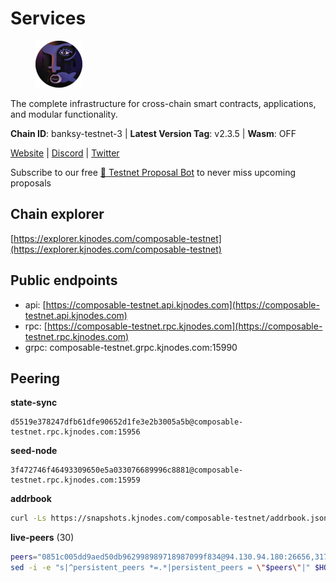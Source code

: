 # Services

<figure><img src="https://raw.githubusercontent.com/kj89/cosmos-images/main/logos/composable.png" alt=""><figcaption></figcaption></figure>

The complete infrastructure for cross-chain smart  contracts, applications, and modular functionality.

**Chain ID**: banksy-testnet-3 | **Latest Version Tag**: v2.3.5 | **Wasm**: OFF

[Website](https://www.composable.finance) | [Discord](https://discord.gg/composable) | [Twitter](https://twitter.com/ComposableFin)



Subscribe to our free [🤖 Testnet Proposal Bot](https://t.me/kjnodes_testnet_proposal_bot) to never miss upcoming proposals


## Chain explorer
[https://explorer.kjnodes.com/composable-testnet](https://explorer.kjnodes.com/composable-testnet)

## Public endpoints

* api: [https://composable-testnet.api.kjnodes.com](https://composable-testnet.api.kjnodes.com)
* rpc: [https://composable-testnet.rpc.kjnodes.com](https://composable-testnet.rpc.kjnodes.com)
* grpc: composable-testnet.grpc.kjnodes.com:15990

## Peering

**state-sync**

```text
d5519e378247dfb61dfe90652d1fe3e2b3005a5b@composable-testnet.rpc.kjnodes.com:15956
```

**seed-node**

```text
3f472746f46493309650e5a033076689996c8881@composable-testnet.rpc.kjnodes.com:15959
```

**addrbook**
```bash
curl -Ls https://snapshots.kjnodes.com/composable-testnet/addrbook.json > $HOME/.banksy/config/addrbook.json
```

**live-peers** (30)
```bash
peers="0851c005dd9aed50db962998989718987099f834@94.130.94.180:26656,3172f3c8b62d31d4c6e69afbf6109d06f864d899@43.157.65.43:26656,5a331fc6afa9ae7cbd6c9ebf39358161052c962b@65.109.65.248:37656,364b8245e72f083b0aa3e0d59b832020b66e9e9d@65.109.80.150:21500,de2410e83b86e74a4569e0c120846b67c204f5bc@65.108.226.183:22256,4d3873e7d858f2cb710fea20c88445ef97d3ae60@37.27.17.146:19656,e6a21ccb5175df638723eec2bc4f6ed95717acd3@135.181.216.54:3050,764fed363ddaa588c5bfaa43d5ef3177738bbc23@167.114.172.204:26656,05ec13f804da91036f413ca57a61849c169acda3@195.3.223.182:15956,eba3bc4613f3dac61201374ce09bee1fad00dc54@51.91.219.141:44003,6b792ff5118ef1e141085af62ace3ad846d757b4@193.34.212.165:26656,99004e3251209542b30c7502a7c35b1d574cd3ae@195.3.221.16:26656,cb524c20d23b743dcf59a2caa4b0c5ac604af1ef@95.165.107.241:15956,4b689b965366ea2d9aad4bd1343ca37d6f18186a@65.109.92.240:21206,8390e4faca502620c177edcb8ee6ef7e57b5fcab@65.109.33.48:21656,5c2a752c9b1952dbed075c56c600c3a79b58c395@195.3.220.21:26976,211bebc24e286a973d3038f2fbbf5f673badc190@51.250.4.215:27656,8020b85930cf42ca1dc3ed71e12c1620a3a8ce2e@65.108.129.94:46656,f86f691caf126ab0df6101d8748cf3313c99bbb6@78.31.64.11:26356,de24eace0af969355bdc050d438e031bea311459@65.21.106.106:34656,d0f54e60e10ca4d657b48c9cfc5549fb2a8c7a96@65.109.31.55:25656,d5519e378247dfb61dfe90652d1fe3e2b3005a5b@65.109.68.190:15956,022221b7dc3be873a5b7b24682154f32c07e96cc@194.163.167.138:52656,df49f4fee2fe62bc0ca8c27ee0dbae3f0abec98f@46.38.232.86:24656,ab2ba40e4f9dff8e09ac1734dce6eba1aa8770a8@65.109.55.186:656,415ed8fdb8f4408ee4ab4c7ac57a66282184fa7d@144.91.124.126:30656,33d01ca326bb21c3e02c6f05b9cb530eea93c39d@65.109.23.237:30536,02ea9a908729d6c7a846a535a63fd47131c59b88@65.109.60.19:36656,e7fe7d8570fa647d738753cbad9935a0803c468a@65.109.96.93:60656,783e682b38c0565082fe5d897b24feebf687c52b@65.108.13.154:37656"
sed -i -e "s|^persistent_peers *=.*|persistent_peers = \"$peers\"|" $HOME/.banksy/config/config.toml
```
